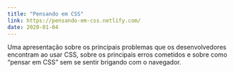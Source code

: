 ```yaml
---
title: "Pensando em CSS"
link: https://pensando-em-css.netlify.com/
date: 2020-01-04
---
```


Uma apresentação sobre os principais problemas que os desenvolvedores encontram ao usar CSS, sobre os principais erros cometidos e sobre como <q>pensar em CSS</q> sem se sentir brigando com o navegador.
